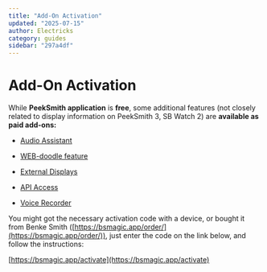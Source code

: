 ```yaml
---
title: "Add-On Activation"
updated: "2025-07-15"
author: Electricks
category: guides
sidebar: "297a4df"
---
```


# Add-On Activation

While **PeekSmith application** is **free**, some additional features (not closely related to display information on PeekSmith 3, SB Watch 2) are **available as paid add-ons:**

- [Audio Assistant](https://electricks.info/docs/peeksmith-3/audio-assistant/)

- [WEB-doodle feature](https://electricks.info/docs/peeksmith-3/add-on-activation/web-doodle-feature/)

- [External Displays](https://electricks.info/docs/peeksmith-3/add-on-activation/external-displays/)

- [API Access](https://electricks.info/docs/peeksmith-3/api-access/)

- [Voice Recorder](https://electricks.info/docs/peeksmith-3/voice-recorder/)

You might got the necessary activation code with a device, or bought it from Benke Smith ([https://bsmagic.app/order/](https://bsmagic.app/order/)), just enter the code on the link below, and follow the instructions:

[https://bsmagic.app/activate](https://bsmagic.app/activate)

 

 